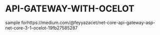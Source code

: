 # API-GATEWAY-WITH-OCELOT
sample forhttps://medium.com/@feyyazacet/net-core-api-gateway-asp-net-core-3-1-ocelot-19fb27585287
